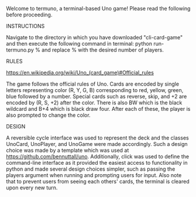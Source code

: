 Welcome to termuno, a terminal-based Uno game! Please read the following before proceeding.

INSTRUCTIONS

Navigate to the directory in which you have downloaded "cli-card-game" and then execute the
following command in terminal: python run-termuno.py % and replace % with the desired
number of players.

RULES

https://en.wikipedia.org/wiki/Uno_(card_game)#Official_rules

The game follows the official rules of Uno. Cards are encoded by single letters representing
color (R, Y, G, B) corresponding to red, yellow, green, blue followed by a number. Special
cards such as reverse, skip, and +2 are encoded by (R, S, +2) after the color. There is also
BW which is the black wildcard and B+4 which is black draw four. After each of these, the player
is also prompted to change the color.

DESIGN

A reversible cycle interface was used to represent the deck and the classes UnoCard, UnoPlayer,
and UnoGame were made accordingly. Such a design choice was made by a template which was used
at https://github.com/bennuttall/uno. Additionally, click was used to define the command-line
interface as it provided the easiest access to functionality in python and made several design
choices simpler, such as passing the players argument when running and prompting users for
input. Also note that to prevent users from seeing each others' cards, the terminal is cleared
upon every new turn.
